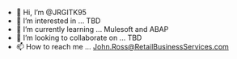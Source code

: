 - 👋 Hi, I’m @JRGITK95
- 👀 I’m interested in ... TBD
- 🌱 I’m currently learning ... Mulesoft and ABAP
- 💞️ I’m looking to collaborate on ... TBD
- 📫 How to reach me ... John.Ross@RetailBusinessServices.com

<!---
JRGITK95/JRGITK95 is a ✨ special ✨ repository because its `README.md` (this file) appears on your GitHub profile.
You can click the Preview link to take a look at your changes.
--->
